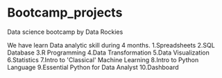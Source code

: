 # Bootcamp_projects
Data science bootcamp by Data Rockies

We have learn Data analytic skill during 4 months.
1.Spreadsheets
2.SQL Database
3.R Programming
4.Data Transformation
5.Data Visualization
6.Statistics
7.Intro to 'Classical' Machine Learning
8.Intro to Python Language
9.Essential Python for Data Analyst
10.Dashboard

